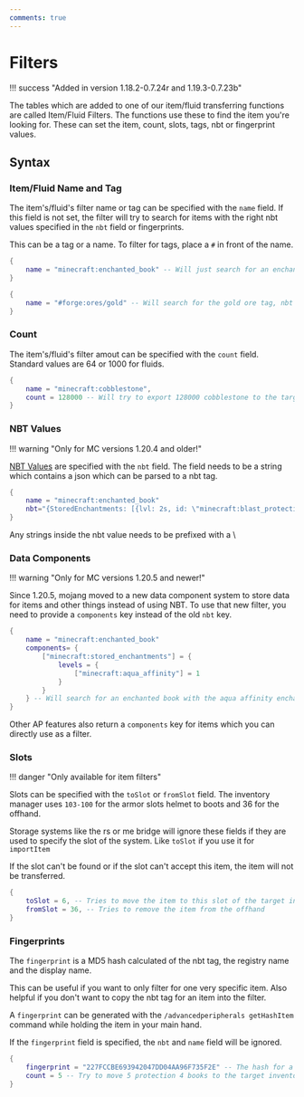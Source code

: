 ```yaml
---
comments: true
---
```


# Filters

!!! success "Added in version 1.18.2-0.7.24r and 1.19.3-0.7.23b"

The tables which are added to one of our item/fluid transferring functions are called Item/Fluid Filters. The functions
use these to find the item you're looking for.
These can set the item, count, slots, tags, nbt or fingerprint values.

## Syntax

### Item/Fluid Name and Tag

The item's/fluid's filter name or tag can be specified with the `name` field.
If this field is not set, the filter will try to search for items with the right nbt values specified in the `nbt` field
or fingerprints.

This can be a tag or a name. To filter for tags, place a `#` in front of the name.

```lua
{
    name = "minecraft:enchanted_book" -- Will just search for an enchanted book, nbt values are ginored
}
```

```lua
{
    name = "#forge:ores/gold" -- Will search for the gold ore tag, nbt values are ignored
}
```

### Count

The item's/fluid's filter amout can be specified with the `count` field.
Standard values are 64 or 1000 for fluids.

```lua
{
    name = "minecraft:cobblestone",
    count = 128000 -- Will try to export 128000 cobblestone to the target inventory. It will transfer less if there is not enough space in the target inventory or if there aren't enough items in the source inventory
}
```

### NBT Values

!!! warning "Only for MC versions 1.20.4 and older!"

[NBT Values](https://minecraft.fandom.com/wiki/NBT_format) are specified with the `nbt` field. The field needs to be a
string which contains a json which can be parsed to a nbt tag.

```lua
{
    name = "minecraft:enchanted_book" 
    nbt="{StoredEnchantments: [{lvl: 2s, id: \"minecraft:blast_protection\"}]}"} -- Will search for an enchanted book with the blast protection enchantment level 2
}
```

Any strings inside the nbt value needs to be prefixed with a \\

### Data Components

!!! warning "Only for MC versions 1.20.5 and newer!"

Since 1.20.5, mojang moved to a new data component system to store data for items and other things instead of using NBT.
To use that new filter, you need to provide a `components` key instead of the old `nbt` key.

```lua
{
    name = "minecraft:enchanted_book" 
    components= {
        ["minecraft:stored_enchantments"] = {
            levels = {
                ["minecraft:aqua_affinity"] = 1
            }
        }
    } -- Will search for an enchanted book with the aqua affinity enchantment level 1
}
```

Other AP features also return a `components` key for items which you can directly use as a filter.

### Slots

!!! danger "Only available for item filters"

Slots can be specified with the `toSlot` or `fromSlot` field.
The inventory manager uses `103-100` for the armor slots helmet to boots and 36 for the offhand.

Storage systems like the rs or me bridge will ignore these fields if they are used to specify the slot of the system.
Like `toSlot` if you use it for `importItem`

If the slot can't be found or if the slot can't accept this item, the item will not be transferred.

```lua
{
    toSlot = 6, -- Tries to move the item to this slot of the target inventory
    fromSlot = 36, -- Tries to remove the item from the offhand
}
```

### Fingerprints

The `fingerprint` is a MD5 hash calculated of the nbt tag, the registry name and the display name.

This can be useful if you want to only filter for one very specific item.
Also helpful if you don't want to copy the nbt tag for an item into the filter.

A `fingerprint` can be generated with the `/advancedperipherals getHashItem` command while holding the item in your main
hand.

If the `fingerprint` field is specified, the `nbt` and `name` field will be ignored.

```lua
{
    fingerprint = "227FCCBE693942047DD04AA96F735F2E" -- The hash for a protection 4 enchanted book
    count = 5 -- Try to move 5 protection 4 books to the target inventory
}
```
